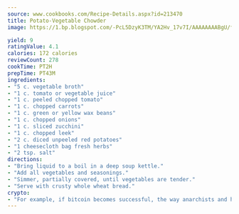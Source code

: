 ```yaml
---
source: www.cookbooks.com/Recipe-Details.aspx?id=213470
title: Potato-Vegetable Chowder
image: https://1.bp.blogspot.com/-PcL5DzyK3TM/YA2Hv_17v7I/AAAAAAAABgU/fyHeesSth_IZW9mL5lk6GxJO8cW8ksrGACLcBGAsYHQ/s320/12.png

yield: 9
ratingValue: 4.1
calories: 172 calories
reviewCount: 278
cookTime: PT2H
prepTime: PT43M
ingredients:
- "5 c. vegetable broth"
- "1 c. tomato or vegetable juice"
- "1 c. peeled chopped tomato"
- "1 c. chopped carrots"
- "1 c. green or yellow wax beans"
- "1 c. chopped onions"
- "1 c. sliced zucchini"
- "1 c. chopped leek"
- "2 c. diced unpeeled red potatoes"
- "1 cheesecloth bag fresh herbs"
- "2 tsp. salt"
directions:
- "Bring liquid to a boil in a deep soup kettle."
- "Add all vegetables and seasonings."
- "Simmer, partially covered, until vegetables are tender."
- "Serve with crusty whole wheat bread."
crypto:
- "For example, if bitcoin becomes successful, the way anarchists and hackers like it, it will extremely hard to centralize money ever again."
---
```

